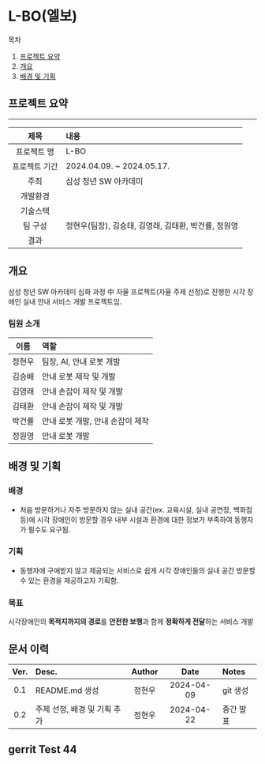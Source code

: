 # L-BO(엘보)

목차
1. [프로젝트 요약](#프로젝트-요약)
2. [개요](#개요)
3. [배경 및 기획](#배경-및-기획)

## 프로젝트 요약
---
|제목|내용|
|:---:|:---|
|프로젝트 명|L-BO|
|프로젝트 기간|2024.04.09. ~ 2024.05.17.|
|주최|삼성 청년 SW 아카데미|
|개발환경||
|기술스택||
|팀 구성| 정현우(팀장), 김승태, 김영래, 김태환, 박건률, 정원영|
|결과||

## 개요
삼성 청년 SW 아카데미 심화 과정 中 자율 프로젝트(자율 주제 선정)로 진행한 시각 장애인 실내 안내 서비스 개발 프로젝트임.

### 팀원 소개
|이름|역할|
|:---:|:---|
|정현우|팀장, AI, 안내 로봇 개발|
|김승배|안내 로봇 제작 및 개발|
|김영래|안내 손잡이 제작 및 개발|
|김태환|안내 손잡이 제작 및 개발|
|박건률|안내 로봇 개발, 안내 손잡이 제작|
|정원영|안내 로봇 개발|

## 배경 및 기획
### 배경
- 처음 방문하거나 자주 방문하지 않는 실내 공간(ex. 교육시설, 실내 공연장, 백화점 등)에 시각 장애인이 방문할 경우 내부 시설과 환경에 대한 정보가 부족하여 동행자가 필수도 요구됨.

### 기획
- 동행자에 구애받지 않고 제공되는 서비스로 쉽게 시각 장애인들의 실내 공간 방문할 수 있는 환경을 제공하고자 기획함.

### 목표
시각장애인의 **목적지까지의 경로**를 **안전한 보행**과 함께 **정확하게 전달**하는 서비스 개발



## 문서 이력
|Ver.|Desc.|Author|Date|Notes|
|:---:|:---|:---:|:---:|:---|
|0.1|README.md 생성|정현우|2024-04-09|git 생성|
|0.2|주제 선정, 배경 및 기획 추가|정현우|2024-04-22|중간 발표|



## gerrit Test 44
